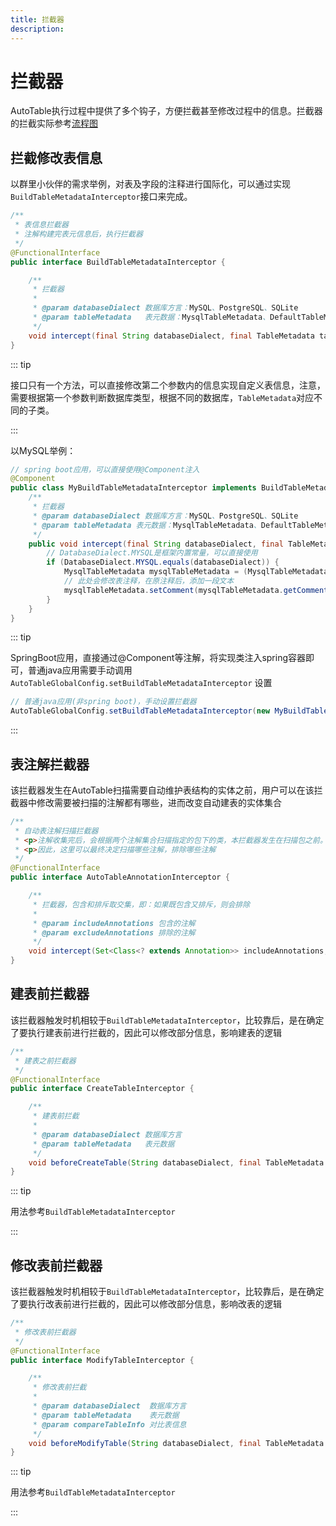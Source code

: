 ```yaml
---
title: 拦截器
description:
---
```


# 拦截器

AutoTable执行过程中提供了多个钩子，方便拦截甚至修改过程中的信息。拦截器的拦截实际参考[流程图](/指南/介绍/工作流程#流程图)

## 拦截修改表信息

以群里小伙伴的需求举例，对表及字段的注释进行国际化，可以通过实现`BuildTableMetadataInterceptor`接口来完成。

```java
/**
 * 表信息拦截器
 * 注解构建完表元信息后，执行拦截器
 */
@FunctionalInterface
public interface BuildTableMetadataInterceptor {

    /**
     * 拦截器
     *
     * @param databaseDialect 数据库方言：MySQL、PostgreSQL、SQLite
     * @param tableMetadata   表元数据：MysqlTableMetadata、DefaultTableMetadata、DefaultTableMetadata
     */
    void intercept(final String databaseDialect, final TableMetadata tableMetadata);
}
```

::: tip

接口只有一个方法，可以直接修改第二个参数内的信息实现自定义表信息，注意，需要根据第一个参数判断数据库类型，根据不同的数据库，`TableMetadata`对应不同的子类。

:::

以MySQL举例：

```java
// spring boot应用，可以直接使用@Component注入
@Component
public class MyBuildTableMetadataInterceptor implements BuildTableMetadataInterceptor {
    /**
     * 拦截器
     * @param databaseDialect 数据库方言：MySQL、PostgreSQL、SQLite
     * @param tableMetadata 表元数据：MysqlTableMetadata、DefaultTableMetadata
     */
    public void intercept(final String databaseDialect, final TableMetadata tableMetadata) {
        // DatabaseDialect.MYSQL是框架内置常量，可以直接使用
        if (DatabaseDialect.MYSQL.equals(databaseDialect)) {
            MysqlTableMetadata mysqlTableMetadata = (MysqlTableMetadata) tableMetadata;
            // 此处会修改表注释，在原注释后，添加一段文本
            mysqlTableMetadata.setComment(mysqlTableMetadata.getComment() + "-我是表注释的小尾巴～");
        }
    }
}
```

::: tip

SpringBoot应用，直接通过@Component等注解，将实现类注入spring容器即可，普通java应用需要手动调用`AutoTableGlobalConfig.setBuildTableMetadataInterceptor`
设置

```java
// 普通java应用(非spring boot)，手动设置拦截器
AutoTableGlobalConfig.setBuildTableMetadataInterceptor(new MyBuildTableMetadataInterceptor());
```

:::

## 表注解拦截器

该拦截器发生在AutoTable扫描需要自动维护表结构的实体之前，用户可以在该拦截器中修改需要被扫描的注解都有哪些，进而改变自动建表的实体集合

```java
/**
 * 自动表注解扫描拦截器
 * <p>注解收集完后，会根据两个注解集合扫描指定的包下的类，本拦截器发生在扫描包之前。
 * <p>因此，这里可以最终决定扫描哪些注解，排除哪些注解
 */
@FunctionalInterface
public interface AutoTableAnnotationInterceptor {

    /**
     * 拦截器，包含和排斥取交集，即：如果既包含又排斥，则会排除
     *
     * @param includeAnnotations 包含的注解
     * @param excludeAnnotations 排除的注解
     */
    void intercept(Set<Class<? extends Annotation>> includeAnnotations, Set<Class<? extends Annotation>> excludeAnnotations);
}
```

## 建表前拦截器

该拦截器触发时机相较于`BuildTableMetadataInterceptor`，比较靠后，是在确定了要执行建表前进行拦截的，因此可以修改部分信息，影响建表的逻辑

```java
/**
 * 建表之前拦截器
 */
@FunctionalInterface
public interface CreateTableInterceptor {

    /**
     * 建表前拦截
     *
     * @param databaseDialect 数据库方言
     * @param tableMetadata   表元数据
     */
    void beforeCreateTable(String databaseDialect, final TableMetadata tableMetadata);
}
```

::: tip

用法参考`BuildTableMetadataInterceptor`

:::

## 修改表前拦截器

该拦截器触发时机相较于`BuildTableMetadataInterceptor`，比较靠后，是在确定了要执行改表前进行拦截的，因此可以修改部分信息，影响改表的逻辑

```java
/**
 * 修改表前拦截器
 */
@FunctionalInterface
public interface ModifyTableInterceptor {

    /**
     * 修改表前拦截
     *
     * @param databaseDialect  数据库方言
     * @param tableMetadata    表元数据
     * @param compareTableInfo 对比表信息
     */
    void beforeModifyTable(String databaseDialect, final TableMetadata tableMetadata, final CompareTableInfo compareTableInfo);
}
```

::: tip

用法参考`BuildTableMetadataInterceptor`

:::
